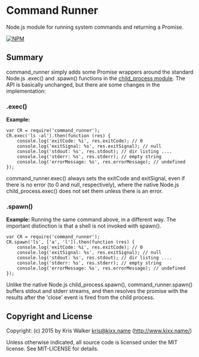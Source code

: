 Command Runner
==============

Node.js module for running system commands and returning a Promise.

[![NPM](https://nodei.co/npm/command_runner.png)](https://nodei.co/npm/command_runner/)

## Summary
command_runner simply adds some Promise wrappers around the standard Node.js .exec() and .spawn() functions in the [child_process module](https://nodejs.org/api/child_process.html). The API is basically unchanged, but there are some changes in the implementation:

### .exec()
__Example:__

    var CR = require('command_runner');
    CR.exec('ls -al').then(function (res) {
        console.log('exitCode: %i', res.exitCode); // 0
        console.log('exitSignal: %s', res.exitSignal); // null
        console.log('stdout: %s', res.stdout); // dir listing ....
        console.log('stderr: %s', res.stderr); // empty string
        console.log('errorMessage: %s', res.errorMessage); // undefined
    });

command_runner.exec() always sets the exitCode and exitSignal, even if there is no error (to 0 and null, respectively), where the native Node.js child_process.exec() does not set them unless there is an error.

### .spawn()
__Example:__
Running the same command above, in a different way. The important distinction is that a shell is not invoked with spawn().

    var CR = require('command_runner');
    CR.spawn('ls', ['a', 'l']).then(function (res) {
        console.log('exitCode: %i', res.exitCode); // 0
        console.log('exitSignal: %s', res.exitSignal); // null
        console.log('stdout: %s', res.stdout); // dir listing ....
        console.log('stderr: %s', res.stderr); // empty string
        console.log('errorMessage: %s', res.errorMessage); // undefined
    });

Unlike the native Node.js child_process.spawn(), command_runner.spawn() buffers stdout and stderr streams, and then resolves the promise with the results after the 'close' event is fired from the child process.


Copyright and License
---------------------
Copyright: (c) 2015 by Kris Walker <kris@kixx.name> (http://www.kixx.name/)

Unless otherwise indicated, all source code is licensed under the MIT license. See MIT-LICENSE for details.
